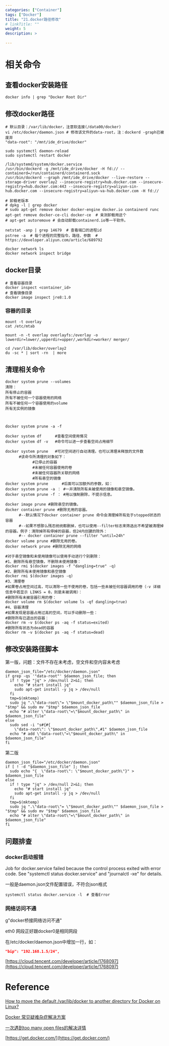 ```yaml
---
categories: ["Container"] 
tags: ["Docker"] 
title: "21.docker路径修改"
# linkTitle: ""
weight: 5
description: >
  
---
```


# 相关命令

## 查看docker安装路径

```shell
docker info | grep "Docker Root Dir"
```
## 修改docker路径

```shell
# 默认目录：/var/lib/docker，注意软连接(/data00/docker)
vi /etc/docker/daemon.json # 修改该文件的data-root，注：dockerd -graph已被废弃
"data-root": "/mnt/ide_drive/docker"

sudo systemctl daemon-reload
sudo systemctl restart docker

/lib/systemd/system/docker.service
/usr/bin/dockerd -g /mnt/ide_drive/docker -H fd:// --containerd=/run/containerd/containerd.sock
/usr/bin/dockerd --graph /mnt/ide_drive/docker --live-restore --storage-driver overlay2 --insecure-registry=hub.docker.com --insecure-registry=hub.docker.com:443 --insecure-registry=aliyun-sin-hub.docker.com --insecure-registry=aliyun-va-hub.docker.com -H fd://

# 卸载老版本
# dpkg -l | grep docker
# sudo apt-get remove docker docker-engine docker.io containerd runc
apt-get remove docker-ce-cli docker-ce  # 亲测卸载用这个
# apt-get autoremove # 会自动卸载containerd.io等一干软件。

netstat -anp | grep 14679  # 查看端口的进程id
pstree -a  # 每个进程的完整指令，路径、参数  # https://developer.aliyun.com/article/689792

docker network ls
docker network inspect bridge
```
## docker目录

```shell
# 查看容器目录
docker inspect <container_id>
# 查看镜像目录
docker image inspect jre8:1.0 

```


### 容器的目录

```shell
mount -t overlay
cat /etc/mtab

mount -n -t overlay overlayfs:/overlay -o lowerdir=lower/,upperdir=upper/,workdir=worker/ merger/

cd /var/lib/docker/overlay2 
du -sc * | sort -rn  | more
```

## 
## 清理相关命令

```shell
docker system prune --volumes
清除：
所有停止的容器
所有不被任何一个容器使用的网络
所有不被任何一个容器使用的volume
所有无实例的镜像



docker system prune -a -f

docker system df      #查看空间使用情况
docker system df -v   #命令可以进一步查看空间占用细节

docker system prune   #可对空间进行自动清理。也可以清理未释放的文件数
      #该命令所清理的对象如下：
            #已停止的容器
            #未被任何容器使用的卷
            #未被任何容器所关联的网络
            #所有悬空的镜像
docker system prune      #后面可以加额外的参数，如：
docker system prune -a ： #一并清除所有未被使用的镜像和悬空镜像。
docker system prune -f ： #用以强制删除，不提示信息。

docker image prune #删除悬空的镜像。
docker container prune #删除无用的容器。
      #--默认情况下docker container prune 命令会清理掉所有处于stopped状态的容器
      #--如果不想那么残忍统统都删掉，也可以使用--filter标志来筛选出不希望被清理掉的容器。例子：清除掉所有停掉的容器，但24内创建的除外：
      #-- docker container prune --filter "until=24h"  
docker volume prune #删除无用的卷。
docker network prune #删除无用的网络

#对于悬空镜像和未使用镜像可以使用手动进行个别删除：
#1、删除所有悬空镜像，不删除未使用镜像：
docker rmi $(docker images -f "dangling=true" -q)
#2、删除所有未使用镜像和悬空镜像
docker rmi $(docker images -q)
#3、清理卷
#如果卷占用空间过高，可以清除一些不使用的卷，包括一些未被任何容器调用的卷（-v 详细信息中若显示 LINKS = 0，则是未被调用）：
#删除所有未被容器引用的卷：
docker volume rm $(docker volume ls -qf dangling=true)
#4、容器清理
#如果发现是容器占用过高的空间，可以手动删除一些：
#删除所有已退出的容器：
docker rm -v $(docker ps -aq -f status=exited)
#删除所有状态为dead的容器
docker rm -v $(docker ps -aq -f status=dead)
```


## 修改安装路径脚本

第一版，问题：文件不存在未考虑，空文件和空内容未考虑

```shell
daemon_json_file="/etc/docker/daemon.json"
if grep -qs '"data-root"' $daemon_json_file; then
  if ! type "jq" > /dev/null 2>&1; then
    echo "# start install jq"
    sudo apt-get install -y jq > /dev/null
  fi
  tmp=$(mktemp)
  sudo jq ".\"data-root\"= \"$mount_docker_path\"" $daemon_json_file > "$tmp" && sudo mv "$tmp" $daemon_json_file
  echo "# alter \"data-root\"=\"$mount_docker_path\" in $daemon_json_file"
else
  sudo sed -i "s#{#{
    \"data-root\": \"$mount_docker_path\",#1" $daemon_json_file
  echo "# add \"data-root\"=\"$mount_docker_path\" in $daemon_json_file"
fi

```
第二版
```shell
daemon_json_file="/etc/docker/daemon.json"
if [ ! -d "$daemon_json_file" ]; then
  sudo echo "{  \"data-root\": \"$mount_docker_path\"}" > $daemon_json_file
else
  if ! type "jq" > /dev/null 2>&1; then
    echo "# start install jq"
    sudo apt-get install -y jq > /dev/null
  fi
  tmp=$(mktemp)
  sudo jq ".\"data-root\"= \"$mount_docker_path\"" $daemon_json_file > "$tmp" && sudo mv "$tmp" $daemon_json_file
  echo "# alter \"data-root\"=\"$mount_docker_path\" in $daemon_json_file"
fi
```

## 问题排查

### docker启动报错

Job for docker.service failed because the control process exited with error code. See "systemctl status docker.service" and "journalctl -xe" for details.

一般是daemon.json文件配置错误，不符合json格式

```plain
systemctl status docker.service -l  # 查看Error
```

### 网络访问不通

g"docker桥接网络访问不通"

eth0 网段正好跟docker0是相同网段

在/etc/docker/daemon.json中增加一行，如：

```json
"bip": "192.168.1.5/24",
```
[https://cloud.tencent.com/developer/article/1768097](https://cloud.tencent.com/developer/article/1768097)
# Reference

[How to move the default /var/lib/docker to another directory for Docker on Linux?](https://www.digitalocean.com/community/questions/how-to-move-the-default-var-lib-docker-to-another-directory-for-docker-on-linux)

[Docker 常见疑难杂症解决方案](https://zhuanlan.zhihu.com/p/377624621)

[一次遇到too many open files的解决详情](https://www.cnblogs.com/fan-gx/p/12804835.html)

[https://get.docker.com/](https://get.docker.com/)
